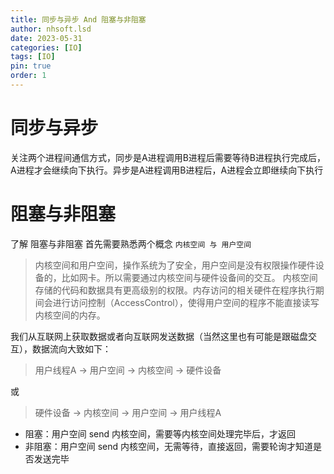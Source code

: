 ```yaml
---
title: 同步与异步 And 阻塞与非阻塞
author: nhsoft.lsd
date: 2023-05-31
categories: [IO]
tags: [IO]
pin: true
order: 1
---
```


# 同步与异步
关注两个进程间通信方式，同步是A进程调用B进程后需要等待B进程执行完成后，A进程才会继续向下执行。异步是A进程调用B进程后，A进程会立即继续向下执行

# 阻塞与非阻塞

了解 阻塞与非阻塞 首先需要熟悉两个概念 `内核空间 与 用户空间`

>内核空间和用户空间，操作系统为了安全，用户空间是没有权限操作硬件设备的，比如网卡。所以需要通过内核空间与硬件设备间的交互。
>内核空间存储的代码和数据具有更高级别的权限。内存访问的相关硬件在程序执行期间会进行访问控制（AccessControl），使得用户空间的程序不能直接读写内核空间的内存。

我们从互联网上获取数据或者向互联网发送数据（当然这里也有可能是跟磁盘交互），数据流向大致如下：
> 用户线程A -> 用户空间 -> 内核空间 -> 硬件设备

或

> 硬件设备 -> 内核空间 -> 用户空间 -> 用户线程A

* 阻塞：用户空间 send 内核空间，需要等内核空间处理完毕后，才返回
* 非阻塞：用户空间 send 内核空间，无需等待，直接返回，需要轮询才知道是否发送完毕
